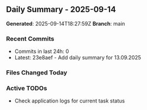 ## Daily Summary - 2025-09-14

**Generated**: 2025-09-14T18:27:59Z
**Branch**: main


### Recent Commits
- Commits in last 24h: 0
- Latest: 23e8aef - Add daily summary for 13.09.2025

### Files Changed Today

### Active TODOs
- Check application logs for current task status

